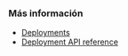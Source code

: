 ### Más información

* [Deployments](https://kubernetes.io/docs/concepts/workloads/controllers/deployment/)
* [Deployment API reference](https://kubernetes.io/docs/reference/kubernetes-api/workload-resources/deployment-v1/)